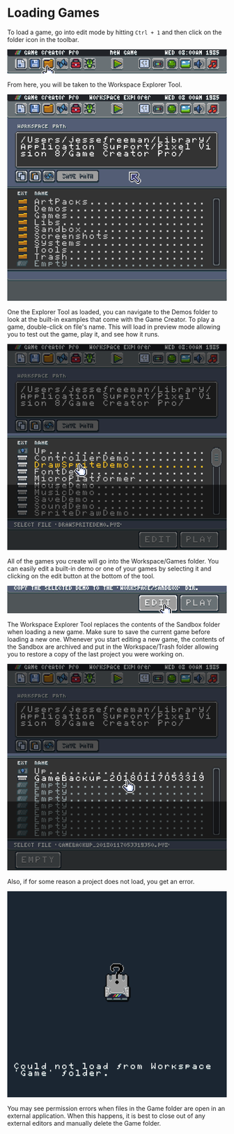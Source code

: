 # Loading Games

To load a game, go into edit mode by hitting `Ctrl + 1` and then click on the folder icon in the toolbar.

![image alt text](images/LoadingGames_image_0.png)

From here, you will be taken to the Workspace Explorer Tool.

![image alt text](images/LoadingGames_image_1.png)

One the Explorer Tool as loaded, you can navigate to the Demos folder to look at the built-in examples that come with the Game Creator. To play a game, double-click on file's name. This will load in preview mode allowing you to test out the game, play it, and see how it runs.

![image alt text](images/LoadingGames_image_2.png)

All of the games you create will go into the Workspace/Games folder. You can easily edit a built-in demo or one of your games by selecting it and clicking on the edit button at the bottom of the tool.

![image alt text](images/LoadingGames_image_3.png)

The Workspace Explorer Tool replaces the contents of the Sandbox folder when loading a new game. Make sure to save the current game before loading a new one. Whenever you start editing a new game, the contents of the Sandbox are archived and put in the Workspace/Trash folder allowing you to restore a copy of the last project you were working on.

![image alt text](images/LoadingGames_image_4.gif)

Also, if for some reason a project does not load, you get an error.

![image alt text](images/LoadingGames_image_5.png)

You may see permission errors when files in the Game folder are open in an external application. When this happens, it is best to close out of any external editors and manually delete the Game folder.


